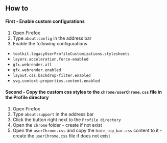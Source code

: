## How to

#### First - Enable custom configurations
1. Open Firefox
2. Type `about:config` in the address bar
3. Enable the following configurations
  * `toolkit.legacyUserProfileCustomizations.stylesheets`
  * `layers.acceleration.force-enabled`
  * `gfx.webrender.all`
  * `gfx.webrender.enabled`
  * `layout.css.backdrop-filter.enabled`
  * `svg.context-properties.content.enabled`

#### Second - Copy the custom css styles to the `chrome/userChrome.css` file in the Profile directory
1. Open Firefox
2. Type `about:support` in the address bar
3. Click the button right next to the `Profile directory`
4. Open the `chrome` folder - create if not exist
5. Open the `userChrome.css` and copy the `hide_top_bar.css` content to it - create the `userChrome.css` file if does not exist
